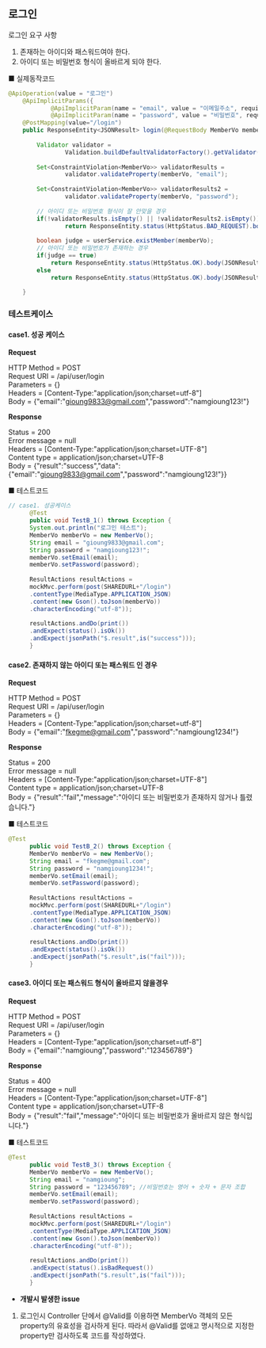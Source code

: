 ## 로그인

로그인 요구 사항

1. 존재하는 아이디와 패스워드여야 한다.
  1. 아이디 또는 비밀번호 형식이 올바르게 되야 한다.



■ 실제동작코드 

```java
@ApiOperation(value = "로그인")
	@ApiImplicitParams({
			@ApiImplicitParam(name = "email", value = "이메일주소", required = true, paramType = "body", dataType = "string", defaultValue = ""),
			@ApiImplicitParam(name = "password", value = "비밀번호", required = true, paramType = "body", dataType = "string", defaultValue = "")})
	@PostMapping(value="/login")
	public ResponseEntity<JSONResult> login(@RequestBody MemberVo memberVo) {
		
		Validator validator = 
				Validation.buildDefaultValidatorFactory().getValidator();
		
		Set<ConstraintViolation<MemberVo>> validatorResults = 
				validator.validateProperty(memberVo, "email");
		
		Set<ConstraintViolation<MemberVo>> validatorResults2 = 
				validator.validateProperty(memberVo, "password");
		
		// 아이디 또는 비밀번호 형식이 잘 안맞을 경우
		if(!validatorResults.isEmpty() || !validatorResults2.isEmpty()) 
				return ResponseEntity.status(HttpStatus.BAD_REQUEST).body(JSONResult.fail("아이디 또는 비밀번호가 올바르지 않은 형식입니다."));
		
		boolean judge = userService.existMember(memberVo);
		// 아이디 또는 비밀번호가 존재하는 경우
		if(judge == true)
			return ResponseEntity.status(HttpStatus.OK).body(JSONResult.success(memberVo));
		else
			return ResponseEntity.status(HttpStatus.OK).body(JSONResult.fail("아이디 또는 비밀번호가 존재하지 않거나 틀렸습니다."));
		
	}
```



### 테스트케이스

#### case1. 성공 케이스

**Request**

HTTP Method = POST<br>
      Request URI = /api/user/login<br>
       Parameters = {}<br>
          Headers = [Content-Type:"application/json;charset=utf-8"]<br>
             Body = {"email":"gioung9833@gmail.com","password":"namgioung123!"}



**Response**

Status = 200<br>
    Error message = null<br>
          Headers = [Content-Type:"application/json;charset=UTF-8"]<br>
     Content type = application/json;charset=UTF-8<br>
             Body = {"result":"success","data":{"email":"gioung9833@gmail.com","password":"namgioung123!"}}



■  테스트코드

```java
// case1. 성공케이스
	  @Test 
	  public void TestB_1() throws Exception { 
	  System.out.println("로그인 테스트");
	  MemberVo memberVo = new MemberVo();
	  String email = "gioung9833@gmail.com"; 
	  String password = "namgioung123!";
	  memberVo.setEmail(email);
	  memberVo.setPassword(password);
	  
	  ResultActions resultActions =
	  mockMvc.perform(post(SHAREDURL+"/login")
	  .contentType(MediaType.APPLICATION_JSON)
	  .content(new Gson().toJson(memberVo))
	  .characterEncoding("utf-8"));
	  
	  resultActions.andDo(print())
	  .andExpect(status().isOk()) 
	  .andExpect(jsonPath("$.result",is("success"))); 
	  }
```



#### case2. 존재하지 않는 아이디 또는 패스워드 인 경우

**Request**

HTTP Method = POST<br>
      Request URI = /api/user/login<br>
       Parameters = {}<br>
          Headers = [Content-Type:"application/json;charset=utf-8"]<br>
             Body = {"email":"fkegme@gmail.com","password":"namgioung1234!"}



**Response**       

Status = 200<br>
    Error message = null<br>
          Headers = [Content-Type:"application/json;charset=UTF-8"]<br>
     Content type = application/json;charset=UTF-8<br>
             Body = {"result":"fail","message":"아이디 또는 비밀번호가 존재하지 않거나 틀렸습니다."}



■  테스트코드

```java
@Test 
	  public void TestB_2() throws Exception { 
	  MemberVo memberVo = new MemberVo();
	  String email = "fkegme@gmail.com"; 
	  String password = "namgioung1234!";
	  memberVo.setEmail(email);
	  memberVo.setPassword(password);
	  
	  ResultActions resultActions =
	  mockMvc.perform(post(SHAREDURL+"/login")
	  .contentType(MediaType.APPLICATION_JSON)
	  .content(new Gson().toJson(memberVo))
	  .characterEncoding("utf-8"));
	  
	  resultActions.andDo(print())
	  .andExpect(status().isOk()) 
	  .andExpect(jsonPath("$.result",is("fail"))); 
	  }
```



#### case3. 아이디 또는 패스워드 형식이 올바르지 않을경우

**Request**

HTTP Method = POST<br>
      Request URI = /api/user/login<br>
       Parameters = {}<br>
          Headers = [Content-Type:"application/json;charset=utf-8"]<br>
             Body = {"email":"namgioung","password":"123456789"}



**Response**    

Status = 400<br>
    Error message = null<br>
          Headers = [Content-Type:"application/json;charset=UTF-8"]<br>
     Content type = application/json;charset=UTF-8<br>
             Body = {"result":"fail","message":"아이디 또는 비밀번호가 올바르지 않은 형식입니다."}



■  테스트코드

```java
@Test 
	  public void TestB_3() throws Exception { 
	  MemberVo memberVo = new MemberVo();
	  String email = "namgioung"; 
	  String password = "123456789"; //비밀번호는 영어 + 숫자 + 문자 조합
	  memberVo.setEmail(email);
	  memberVo.setPassword(password);
	  
	  ResultActions resultActions =
	  mockMvc.perform(post(SHAREDURL+"/login")
	  .contentType(MediaType.APPLICATION_JSON)
	  .content(new Gson().toJson(memberVo))
	  .characterEncoding("utf-8"));
	  
	  resultActions.andDo(print())
	  .andExpect(status().isBadRequest()) 
	  .andExpect(jsonPath("$.result",is("fail"))); 
	  }
```



- <b>개발시 발생한 issue</b>
 1. 로그인시 Controller 단에서 @Valid를 이용하면 MemberVo 객체의 모든 property의 유효성을 검사하게 된다. 따라서 @Valid를 없애고 명시적으로 지정한 property만 검사하도록 코드를 작성하였다. 

